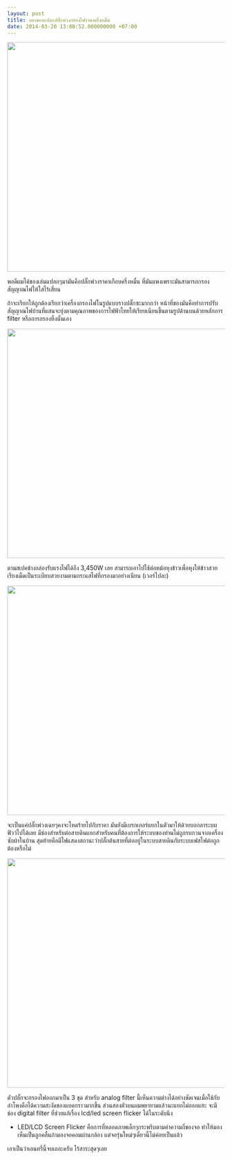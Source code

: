 ```yaml
---
layout: post
title: ลองของแปลกปลั๊กพ่วงกรองไฟราคาครึ่งหมื่น
date: 2014-03-20 13:08:52.000000000 +07:00
---
```

<img class="alignnone" alt="" src="http://farm3.staticflickr.com/2887/9801154276_c25a31413f_c.jpg" width="800" height="531" />

พอดีผมได้ของเล่นแปลกๆมามันคือปลั๊กพ่วงราคาเกือบครึ่งหมื่น ที่มันแพงเพราะมันสามารถกรองสัญญาณไฟให้ใสไร้เสี่ยน

ถ้าจะเรียกให้ถูกต้องเรียกว่าเครื่องกรองไฟในรูปแบบรางปลั๊กซะมากกว่า หน้าที่ของมันคือทำการปรับสัญญาณไฟบ้านที่แสนจะยุ่งตามคุณภาพของการไฟฟ้าไทยให้เรียบเนียนขึ้นตามรูปด้านบนด้วยหลักการ filter หรือการกรองทิ้งนั้นเอง

<img class="alignnone" alt="" src="http://farm3.staticflickr.com/2820/9801152246_db6e5dcc0c_c.jpg" width="800" height="531" />

ตามสเปคข้างกล่องรับแรงไฟได้ถึง 3,450W เลย สามารถเอาไปใช้ต่อหม้อหุงข้าวเพื่อหุงให้ข้าวสวยเรียงเม็ดเป็นระเบียบสวยงามตามกระแสไฟที่กรองมาอย่างเนียน (เวอร์ไปละ)

<img class="alignnone" alt="" src="http://farm6.staticflickr.com/5480/9801158656_47a2cfd77f_c.jpg" width="800" height="531" />

จะเป็นแค่ปลั๊กพ่วงเฉยๆคงจะโหดร้ายไปกับราคา มันยังมีเบรกเกอร์แยกในตัวมาให้ด้วยบอกลาระบบฟิวว์ไปได้เลย มีช่องสำหรับต่อสายดินแยกสำหรับคนที่ต้องการให้ระบบของท่านไม่ถูกรบกวนจากเครื่องซักผ้าในบ้าน สุดท้ายคือมีไฟแสดงสถานะว่าปลั๊กต้นสายที่ต่ออยู่ในระบบสายดินกับระบบเฟสไฟต่อถูกต้องหรือไม่

<img class="alignnone" alt="" src="http://farm6.staticflickr.com/5490/9801156466_645e7a58f6_c.jpg" width="800" height="531" />

ตัวปลั๊กจะกรองไฟออกมาเป็น 3 ชุด สำหรับ analog filter นี้เห็นความต่างได้อย่างชัดเจนเมื่อใช้กับลำโพงคือได้ความสะงัดของแบคกราวมากขึ้น ส่วนสองตัวบนผมพยายามแล้วนะแยกไม่ออกแฮะ จะมีช่อง digital filter ที่ช่วยแก้เรื่อง lcd/led screen flicker ได้ในระดับนึง

* LED/LCD Screen Flicker คือการที่หลอดภาพเล็กๆกระพริบตามค่าความถี่ของจอ ทำให้มองเห็นเป็นลูกคลื่นถ้ามองจอคอมผ่านกล้อง แต่จอรุ่นใหม่ๆเดี๋ยวนี้ไม่ค่อยเป็นแล้ว

เอาเป็นว่าเอนทรี่นี้จบเถอะครับ ไร้สาระสุดๆเลย

&nbsp;
